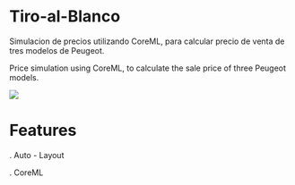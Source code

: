 # Tiro-al-Blanco
Simulacion de precios utilizando CoreML,  para calcular precio de venta de tres modelos de Peugeot.

Price simulation using CoreML, to calculate the sale price of three Peugeot models.


![](coreML.gif)






# Features

. Auto - Layout

. CoreML
